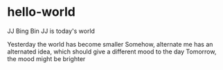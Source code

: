 # hello-world
JJ Bing Bin
JJ is today's world

Yesterday the world has become smaller
Somehow, alternate me has an alternated idea, which should give a different mood to the day
Tomorrow, the mood might be brighter
